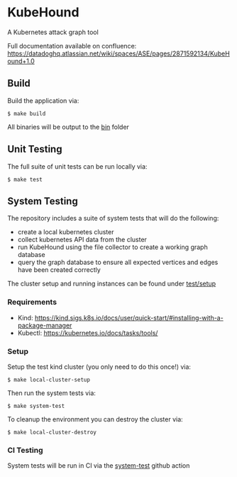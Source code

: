 # KubeHound

A Kubernetes attack graph tool

Full documentation available on confluence: https://datadoghq.atlassian.net/wiki/spaces/ASE/pages/2871592134/KubeHound+1.0

## Build

Build the application via:

```
$ make build
```

All binaries will be output to the [bin](./bin/) folder

## Unit Testing

The full suite of unit tests can be run locally via:

```
$ make test
```

## System Testing

The repository includes a suite of system tests that will do the following:
+ create a local kubernetes cluster
+ collect kubernetes API data from the cluster
+ run KubeHound using the file collector to create a working graph database
+ query the graph database to ensure all expected vertices and edges have been created correctly

The cluster setup and running instances can be found under [test/setup](./test/setup/)

### Requirements

+ Kind: https://kind.sigs.k8s.io/docs/user/quick-start/#installing-with-a-package-manager
+ Kubectl: https://kubernetes.io/docs/tasks/tools/

### Setup

Setup the test kind cluster (you only need to do this once!) via:

```
$ make local-cluster-setup
```

Then run the system tests via:

```
$ make system-test
```

To cleanup the environment you can destroy the cluster via:

```
$ make local-cluster-destroy
```

### CI Testing

System tests will be run in CI via the [system-test](./.github/workflows/system-test.yml) github action 